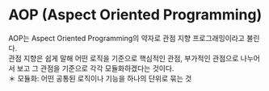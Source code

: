 # AOP (Aspect Oriented Programming)   
AOP는 Aspect Oriented Programming의 약자로 관점 지향 프로그래밍이라고 불린다.   
관점 지향은 쉽게 말해 어떤 로직을 기준으로 핵심적인 관점, 부가적인 관점으로 나누어서 보고 그 관점을 기준으로 각각 모듈화하겠다는 것이다.   
＊ 모듈화: 어떤 공통된 로직이나 기능을 하나의 단위로 묶는 것   
   
